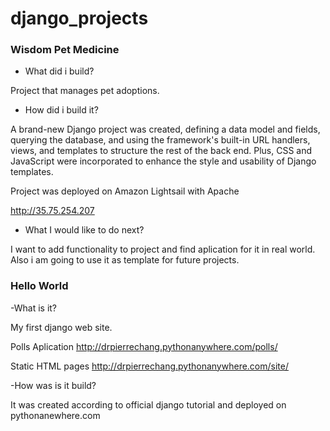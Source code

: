 # django_projects

### Wisdom Pet Medicine
- What did i build?

Project that manages pet adoptions.
- How did i build it?

A brand-new Django project was created, defining a data model and fields, querying the database, and using the framework's built-in URL handlers, views, and templates to structure the rest of the back end. Plus, CSS and JavaScript were incorporated  to enhance the style and usability of Django templates.

Project was deployed on Amazon Lightsail with Apache

http://35.75.254.207
- What I would like to do next?

I want to add functionality to project and find aplication for it in real world. Also i am going to use it as template for future projects.


### Hello World
-What is it?

My first django web site.

Polls Aplication
http://drpierrechang.pythonanywhere.com/polls/

Static HTML pages
http://drpierrechang.pythonanywhere.com/site/


-How was is it build?

It was created according to official django tutorial and deployed on pythonanewhere.com

